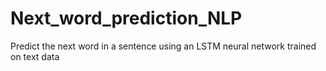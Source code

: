 # Next_word_prediction_NLP
Predict the next word in a sentence using an LSTM neural network trained on text data
